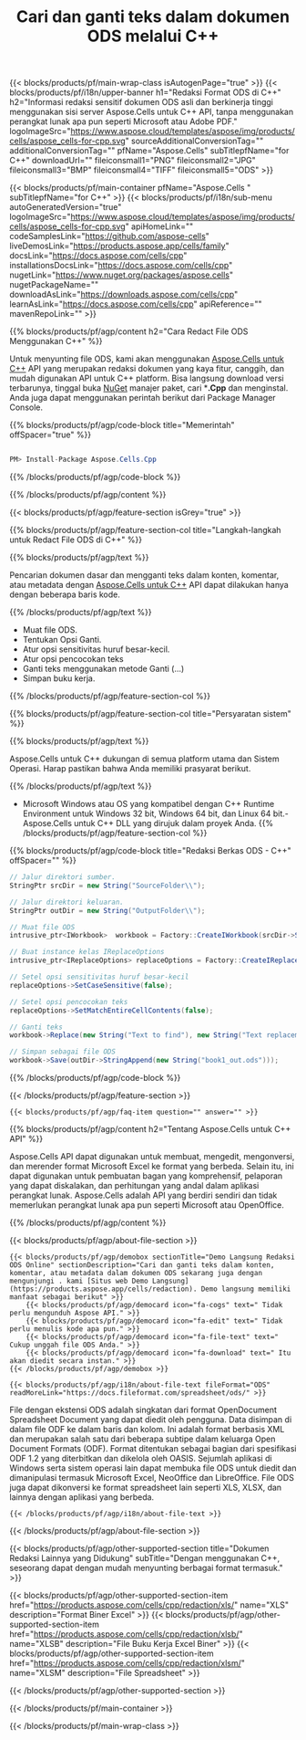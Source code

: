 ﻿---
title: Cari dan ganti teks dalam dokumen ODS melalui C++ 
weight: 1610
url: /id/cpp/redaction/ods/ 
description: C++ kode contoh untuk menyunting informasi sensitif dalam file ODS di C++ Runtime Environment untuk Windows 32 bit, Windows 64 bit, dan Linux 64 bit.
---
{{< blocks/products/pf/main-wrap-class isAutogenPage="true" >}}
{{< blocks/products/pf/i18n/upper-banner h1="Redaksi Format ODS di C++" h2="Informasi redaksi sensitif dokumen ODS asli dan berkinerja tinggi menggunakan sisi server Aspose.Cells untuk C++ API, tanpa menggunakan perangkat lunak apa pun seperti Microsoft atau Adobe PDF." logoImageSrc="https://www.aspose.cloud/templates/aspose/img/products/cells/aspose_cells-for-cpp.svg" sourceAdditionalConversionTag="" additionalConversionTag="" pfName="Aspose.Cells" subTitlepfName="for C++" downloadUrl="" fileiconsmall1="PNG" fileiconsmall2="JPG" fileiconsmall3="BMP" fileiconsmall4="TIFF" fileiconsmall5="ODS" >}}

{{< blocks/products/pf/main-container pfName="Aspose.Cells " subTitlepfName="for C++" >}}
{{< blocks/products/pf/i18n/sub-menu autoGeneratedVersion="true" logoImageSrc="https://www.aspose.cloud/templates/aspose/img/products/cells/aspose_cells-for-cpp.svg" apiHomeLink="" codeSamplesLink="https://github.com/aspose-cells" liveDemosLink="https://products.aspose.app/cells/family" docsLink="https://docs.aspose.com/cells/cpp" installationsDocsLink="https://docs.aspose.com/cells/cpp" nugetLink="https://www.nuget.org/packages/aspose.cells" nugetPackageName="" downloadAsLink="https://downloads.aspose.com/cells/cpp" learnAsLink="https://docs.aspose.com/cells/cpp" apiReference="" mavenRepoLink="" >}}

{{% blocks/products/pf/agp/content h2="Cara Redact File ODS Menggunakan C++" %}}

 Untuk menyunting file ODS, kami akan menggunakan
 [Aspose.Cells untuk C++](https://products.aspose.com/cells/cpp) 
 API yang merupakan redaksi dokumen yang kaya fitur, canggih, dan mudah digunakan API untuk C++ platform. Bisa langsung download versi terbarunya, tinggal buka
 [NuGet](https://www.nuget.org/packages/aspose.cells) 
 manajer paket, cari
 ***.Cpp** 
 dan menginstal. Anda juga dapat menggunakan perintah berikut dari Package Manager Console.

{{% blocks/products/pf/agp/code-block title="Memerintah" offSpacer="true" %}}

```cs

PM> Install-Package Aspose.Cells.Cpp


```

{{% /blocks/products/pf/agp/code-block %}}

{{% /blocks/products/pf/agp/content %}}

{{< blocks/products/pf/agp/feature-section isGrey="true" >}}

{{% blocks/products/pf/agp/feature-section-col title="Langkah-langkah untuk Redact File ODS di C++" %}}

{{% blocks/products/pf/agp/text %}}

 Pencarian dokumen dasar dan mengganti teks dalam konten, komentar, atau metadata dengan
 [Aspose.Cells untuk C++](https://products.aspose.com/cells/cpp) 
 API dapat dilakukan hanya dengan beberapa baris kode.

{{% /blocks/products/pf/agp/text %}}

+ Muat file ODS.
+ Tentukan Opsi Ganti.
+ Atur opsi sensitivitas huruf besar-kecil.
+ Atur opsi pencocokan teks
+ Ganti teks menggunakan metode Ganti (...)
+ Simpan buku kerja.

{{% /blocks/products/pf/agp/feature-section-col %}}

{{% blocks/products/pf/agp/feature-section-col title="Persyaratan sistem" %}}

{{% blocks/products/pf/agp/text %}}

 Aspose.Cells untuk C++ dukungan di semua platform utama dan Sistem Operasi. Harap pastikan bahwa Anda memiliki prasyarat berikut.

{{% /blocks/products/pf/agp/text %}}

- Microsoft Windows atau OS yang kompatibel dengan C++ Runtime Environment untuk Windows 32 bit, Windows 64 bit, dan Linux 64 bit.- Aspose.Cells untuk C++ DLL yang dirujuk dalam proyek Anda.
{{% /blocks/products/pf/agp/feature-section-col %}}

{{% blocks/products/pf/agp/code-block title="Redaksi Berkas ODS - C++" offSpacer="" %}}

```cs
// Jalur direktori sumber.
StringPtr srcDir = new String("SourceFolder\\");

// Jalur direktori keluaran.
StringPtr outDir = new String("OutputFolder\\");

// Muat file ODS
intrusive_ptr<IWorkbook>  workbook = Factory::CreateIWorkbook(srcDir->StringAppend(new String("book1.ods")));

// Buat instance kelas IReplaceOptions
intrusive_ptr<IReplaceOptions> replaceOptions = Factory::CreateIReplaceOptions();

// Setel opsi sensitivitas huruf besar-kecil
replaceOptions->SetCaseSensitive(false);

// Setel opsi pencocokan teks
replaceOptions->SetMatchEntireCellContents(false);

// Ganti teks
workbook->Replace(new String("Text to find"), new String("Text replacement"), replaceOptions);

// Simpan sebagai file ODS
workbook->Save(outDir->StringAppend(new String("book1_out.ods")));


```

{{% /blocks/products/pf/agp/code-block %}}

{{< /blocks/products/pf/agp/feature-section >}}

    {{< blocks/products/pf/agp/faq-item question="" answer="" >}}
 

<!-- aboutfile Starts -->

{{% blocks/products/pf/agp/content h2="Tentang Aspose.Cells untuk C++ API" %}}

 Aspose.Cells API dapat digunakan untuk membuat, mengedit, mengonversi, dan merender format Microsoft Excel ke format yang berbeda. Selain itu, ini dapat digunakan untuk pembuatan bagan yang komprehensif, pelaporan yang dapat diskalakan, dan perhitungan yang andal dalam aplikasi perangkat lunak. Aspose.Cells adalah API yang berdiri sendiri dan tidak memerlukan perangkat lunak apa pun seperti Microsoft atau OpenOffice.  



{{% /blocks/products/pf/agp/content %}}

{{< blocks/products/pf/agp/about-file-section >}}

    {{< blocks/products/pf/agp/demobox sectionTitle="Demo Langsung Redaksi ODS Online" sectionDescription="Cari dan ganti teks dalam konten, komentar, atau metadata dalam dokumen ODS sekarang juga dengan mengunjungi . kami [Situs web Demo Langsung](https://products.aspose.app/cells/redaction). Demo langsung memiliki manfaat sebagai berikut" >}}
        {{< blocks/products/pf/agp/democard icon="fa-cogs" text=" Tidak perlu mengunduh Aspose API." >}}
        {{< blocks/products/pf/agp/democard icon="fa-edit" text=" Tidak perlu menulis kode apa pun." >}}
        {{< blocks/products/pf/agp/democard icon="fa-file-text" text=" Cukup unggah file ODS Anda." >}}
        {{< blocks/products/pf/agp/democard icon="fa-download" text=" Itu akan diedit secara instan." >}}
    {{< /blocks/products/pf/agp/demobox >}}

    {{< blocks/products/pf/agp/i18n/about-file-text fileFormat="ODS" readMoreLink="https://docs.fileformat.com/spreadsheet/ods/" >}}
File dengan ekstensi ODS adalah singkatan dari format OpenDocument Spreadsheet Document yang dapat diedit oleh pengguna. Data disimpan di dalam file ODF ke dalam baris dan kolom. Ini adalah format berbasis XML dan merupakan salah satu dari beberapa subtipe dalam keluarga Open Document Formats (ODF). Format ditentukan sebagai bagian dari spesifikasi ODF 1.2 yang diterbitkan dan dikelola oleh OASIS. Sejumlah aplikasi di Windows serta sistem operasi lain dapat membuka file ODS untuk diedit dan dimanipulasi termasuk Microsoft Excel, NeoOffice dan LibreOffice. File ODS juga dapat dikonversi ke format spreadsheet lain seperti XLS, XLSX, dan lainnya dengan aplikasi yang berbeda. 

    {{< /blocks/products/pf/agp/i18n/about-file-text >}}

{{< /blocks/products/pf/agp/about-file-section >}}

<!-- aboutfile Ends -->

{{< blocks/products/pf/agp/other-supported-section title="Dokumen Redaksi Lainnya yang Didukung" subTitle="Dengan menggunakan C++, seseorang dapat dengan mudah menyunting berbagai format termasuk." >}}

{{< blocks/products/pf/agp/other-supported-section-item href="https://products.aspose.com/cells/cpp/redaction/xls/" name="XLS" description="Format Biner Excel" >}}
{{< blocks/products/pf/agp/other-supported-section-item href="https://products.aspose.com/cells/cpp/redaction/xlsb/" name="XLSB" description="File Buku Kerja Excel Biner" >}}
{{< blocks/products/pf/agp/other-supported-section-item href="https://products.aspose.com/cells/cpp/redaction/xlsm/" name="XLSM" description="File Spreadsheet" >}}

{{< /blocks/products/pf/agp/other-supported-section >}}

{{< /blocks/products/pf/main-container >}}
    
{{< /blocks/products/pf/main-wrap-class >}}
